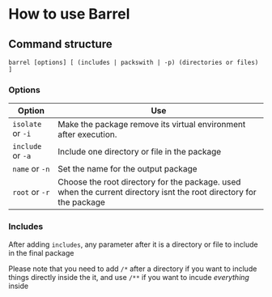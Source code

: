 # How to use Barrel

## Command structure
`barrel [options] [ (includes | packswith | -p) (directories or files) ]`

### Options

Option | Use
--- | ---
`isolate` or `-i` | Make the package remove its virtual environment after execution.
`include` or `-a` | Include one directory or file in the package
`name` or `-n` | Set the name for the output package
`root` or `-r` | Choose the root directory for the package. used when the current directory isnt the root directory for the package

### Includes
After adding `includes`, any parameter after it is a directory or file to include in the final package

Please note that you need to add `/*` after a directory if you want to include things directly inside the it, and use `/**` if you want to incude *everything* inside